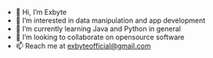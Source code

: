 - 👋 Hi, I’m Exbyte
- 👀 I’m interested in data manipulation and app development
- 🌱 I’m currently learning Java and Python in general
- 💞️ I’m looking to collaborate on opensource software
- 📫 Reach me at exbyteofficial@gmail.com

<!---
Exbyte112/Exbyte112 is a ✨ special ✨ repository because its `README.md` (this file) appears on your GitHub profile.
You can click the Preview link to take a look at your changes.
--->

